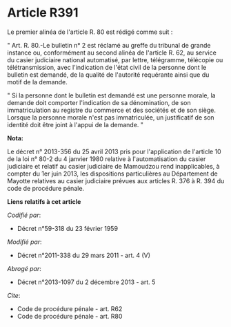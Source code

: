 # Article R391

Le premier alinéa de l'article R. 80 est rédigé comme suit : 

" Art. R. 80.-Le bulletin n° 2 est réclamé au greffe du tribunal de grande instance ou, conformément au second alinéa de
l'article R. 62, au service du casier judiciaire national automatisé, par lettre, télégramme, télécopie ou télétransmission,
avec l'indication de l'état civil de la personne dont le bulletin est demandé, de la qualité de l'autorité requérante ainsi
que du motif de la demande. 

" Si la personne dont le bulletin est demandé est une personne morale, la demande doit comporter l'indication de sa
dénomination, de son immatriculation au registre du commerce et des sociétés et de son siège. Lorsque la personne morale
n'est pas immatriculée, un justificatif de son identité doit être joint à l'appui de la demande. "

**Nota:**

Le décret n° 2013-356 du 25 avril 2013 pris pour l'application de l'article 10 de la loi n° 80-2 du 4 janvier 1980 relative à
l'automatisation du casier judiciaire et relatif au casier judiciaire de Mamoudzou rend inapplicables, à compter du 1er juin
2013, les dispositions particulières au Département de Mayotte relatives au casier judiciaire prévues aux articles R. 376 à
R. 394 du code de procédure pénale.

**Liens relatifs à cet article**

_Codifié par_:

  - Décret n°59-318 du 23 février 1959

_Modifié par_:

  - Décret n°2011-338 du 29 mars 2011 - art. 4 (V)

_Abrogé par_:

  - Décret n°2013-1097 du 2 décembre 2013 - art. 5

_Cite_:

  - Code de procédure pénale - art. R62
  - Code de procédure pénale - art. R80
